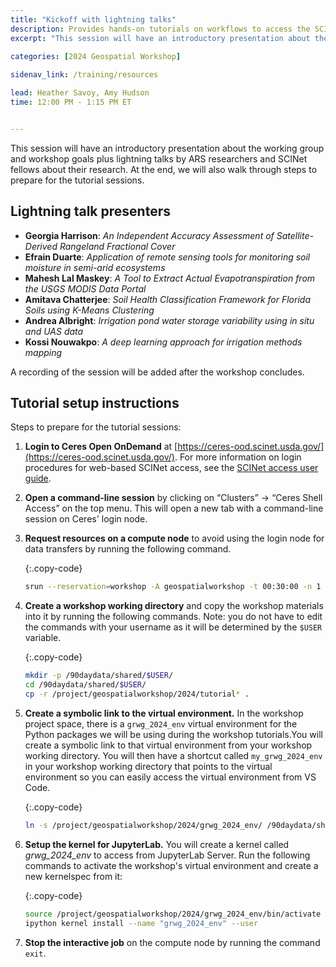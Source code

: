 ```yaml
---
title: "Kickoff with lightning talks"
description: Provides hands-on tutorials on workflows to access the SCINet HPC systems and conduct geospatial research at scale and fosters geospatial research efforts.
excerpt: "This session will have an introductory presentation about the working group and workshop goals plus lightning talks by ARS researchers and SCINet fellows about their research."
 
categories: [2024 Geospatial Workshop] 

sidenav_link: /training/resources

lead: Heather Savoy, Amy Hudson
time: 12:00 PM - 1:15 PM ET


---
```


This session will have an introductory presentation about the working group and workshop goals plus lightning talks by ARS researchers and SCINet fellows about their research. At the end, we will also walk through steps to prepare for the tutorial sessions.

## Lightning talk presenters

* **Georgia Harrison**: *An Independent Accuracy Assessment of Satellite-Derived Rangeland Fractional Cover*
* **Efrain Duarte**: *Application of remote sensing tools for monitoring soil moisture in semi-arid ecosystems*
* **Mahesh Lal Maskey**: *A Tool to Extract Actual Evapotranspiration from the USGS MODIS Data Portal*
* **Amitava Chatterjee**: *Soil Health Classification Framework for Florida Soils using K-Means Clustering*
* **Andrea Albright**: *Irrigation pond water storage variability using in situ and UAS data*
* **Kossi Nouwakpo**: *A deep learning approach for irrigation methods mapping*

A recording of the session will be added after the workshop concludes. 


## Tutorial setup instructions

Steps to prepare for the tutorial sessions:

1. **Login to Ceres Open OnDemand** at [https://ceres-ood.scinet.usda.gov/](https://ceres-ood.scinet.usda.gov/). For more information on login procedures for web-based SCINet access, see the [SCINet access user guide]({{site.baseurl}}/guides/access/web-based-login).

1. **Open a command-line session** by clicking on “Clusters” -> “Ceres Shell Access” on the top menu. This will open a new tab with a command-line session on Ceres' login node.

1. **Request resources on a compute node** to avoid using the login node for data transfers by running the following command. 

    {:.copy-code}
    ```bash
    srun --reservation=workshop -A geospatialworkshop -t 00:30:00 -n 1 --mem 8G --pty bash
    ```

1. **Create a workshop working directory** and copy the workshop materials into it by running the following commands. Note: you do not have to edit the commands with your username as it will be determined by the `$USER` variable.

    {:.copy-code}
    ```bash
    mkdir -p /90daydata/shared/$USER/
    cd /90daydata/shared/$USER/
    cp -r /project/geospatialworkshop/2024/tutorial* .
    ```

1. **Create a symbolic link to the virtual environment.** In the workshop project space, there is a `grwg_2024_env` virtual environment for the Python packages we will be using during the workshop tutorials.You will create a symbolic link to that virtual environment from your workshop working directory. You will then have a shortcut called `my_grwg_2024_env` in your workshop working directory that points to the virtual environment so you can easily access the virtual environment from VS Code. 

    {:.copy-code}
    ```bash
    ln -s /project/geospatialworkshop/2024/grwg_2024_env/ /90daydata/shared/$USER/my_grwg_2024_env
    ```

1. **Setup the kernel for JupyterLab.** You will create a kernel called *grwg_2024_env* to access from JupyterLab Server. Run the following commands to activate the workshop's virtual environment and create a new kernelspec from it:

    {:.copy-code}
    ```bash
    source /project/geospatialworkshop/2024/grwg_2024_env/bin/activate
    ipython kernel install --name "grwg_2024_env" --user
    ```

1. **Stop the interactive job** on the compute node by running the command `exit`.  